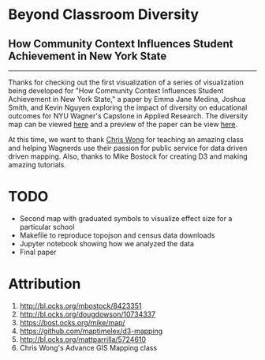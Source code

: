 # Beyond Classroom Diversity
## How Community Context Influences Student Achievement in New York State
---
Thanks for checking out the first visualization of a series of visualization being developed for "How Community Context Influences Student Achievement in New York State," a paper by Emma Jane Medina, Joshua Smith, and Kevin Nguyen exploring the impact of diversity on educational outcomes for NYU Wagner's Capstone in Applied Research.  The diversity map can be viewed [here](http://kvn219.github.io/NYU-ADV-GIS/Diversity-Map/) and a preview of the paper can be view [here](https://github.com/kvn219/NYU-ADV-GIS/blob/gh-pages/Diversity-Map/Draft.md).

At this time, we want to thank [Chris Wong]( https://twitter.com/chris_whong) for teaching an amazing class and helping Wagnerds use their passion for public service for data driven driven mapping.  Also, thanks to Mike Bostock for creating D3 and making amazing tutorials.

# TODO
- Second map with graduated symbols to visualize effect size for a particular school
- Makefile to reproduce topojson and census data downloads
- Jupyter notebook showing how we analyzed the data
- Final paper

# Attribution
1. http://bl.ocks.org/mbostock/8423351
2. http://bl.ocks.org/dougdowson/10734337
3. https://bost.ocks.org/mike/map/
4. https://github.com/maptimelex/d3-mapping
5. http://bl.ocks.org/mattparrilla/5724610
6. Chris Wong's Advance GIS Mapping class
